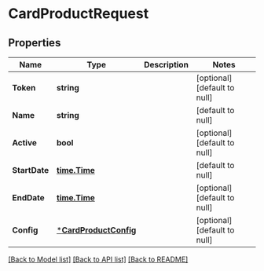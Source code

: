 # CardProductRequest

## Properties
Name | Type | Description | Notes
------------ | ------------- | ------------- | -------------
**Token** | **string** |  | [optional] [default to null]
**Name** | **string** |  | [default to null]
**Active** | **bool** |  | [optional] [default to null]
**StartDate** | [**time.Time**](time.Time.md) |  | [default to null]
**EndDate** | [**time.Time**](time.Time.md) |  | [optional] [default to null]
**Config** | [***CardProductConfig**](card_product_config.md) |  | [optional] [default to null]

[[Back to Model list]](../README.md#documentation-for-models) [[Back to API list]](../README.md#documentation-for-api-endpoints) [[Back to README]](../README.md)


